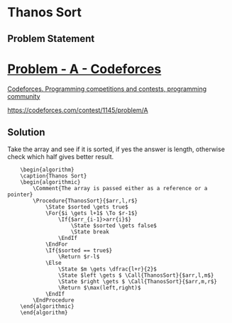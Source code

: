 # Thanos Sort
## Problem Statement

<div class="rich-link-card-container"><a class="rich-link-card" href="https://codeforces.com/contest/1145/problem/A" target="_blank">
	<div class="rich-link-image-container">
		<div class="rich-link-image" style="background-image: url('//codeforces.org/s/47229/images/codeforces-sponsored-by-ton.png')">
	</div>
	</div>
	<div class="rich-link-card-text">
		<h1 class="rich-link-card-title">Problem - A - Codeforces</h1>
		<p class="rich-link-card-description">
		Codeforces. Programming competitions and contests, programming community
		</p>
		<p class="rich-link-href">
		https://codeforces.com/contest/1145/problem/A
		</p>
	</div>
</a></div>

## Solution
Take the array and see if it is sorted, if yes the answer is length, otherwise check which half gives better result.

```pseudo
	\begin{algorithm}
	\caption{Thanos Sort}
	\begin{algorithmic}
		\Comment{The array is passed either as a reference or a pointer}
		\Procedure{ThanosSort}{$arr,l,r$}
			\State $sorted \gets true$
			\For{$i \gets l+1$ \To $r-1$}
				\If{$arr_{i-1}>arr{i}$}
					\State $sorted \gets false$
					\State break
				\EndIf
			\EndFor
			\If{$sorted == true$}
				\Return $r-l$
			\Else
				\State $m \gets \dfrac{l+r}{2}$
				\State $left \gets $ \Call{ThanosSort}{$arr,l,m$}
				\State $right \gets $ \Call{ThanosSort}{$arr,m,r$}
				\Return $\max(left,right)$
			\EndIf
		\EndProcedure
	\end{algorithmic}
	\end{algorithm}
```

